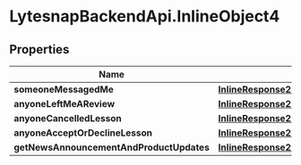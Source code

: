 # LytesnapBackendApi.InlineObject4

## Properties

Name | Type | Description | Notes
------------ | ------------- | ------------- | -------------
**someoneMessagedMe** | [**InlineResponse2003SomeoneMessagedMe**](InlineResponse2003SomeoneMessagedMe.md) |  | 
**anyoneLeftMeAReview** | [**InlineResponse2003SomeoneMessagedMe**](InlineResponse2003SomeoneMessagedMe.md) |  | 
**anyoneCancelledLesson** | [**InlineResponse2003SomeoneMessagedMe**](InlineResponse2003SomeoneMessagedMe.md) |  | 
**anyoneAcceptOrDeclineLesson** | [**InlineResponse2003SomeoneMessagedMe**](InlineResponse2003SomeoneMessagedMe.md) |  | 
**getNewsAnnouncementAndProductUpdates** | [**InlineResponse2003SomeoneMessagedMe**](InlineResponse2003SomeoneMessagedMe.md) |  | 


